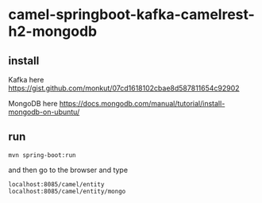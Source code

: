 # camel-springboot-kafka-camelrest-h2-mongodb

## install
Kafka
here
https://gist.github.com/monkut/07cd1618102cbae8d587811654c92902

MongoDB
here
https://docs.mongodb.com/manual/tutorial/install-mongodb-on-ubuntu/


## run

```
mvn spring-boot:run
```


and then go to the browser and type

```
localhost:8085/camel/entity
localhost:8085/camel/entity/mongo
```
